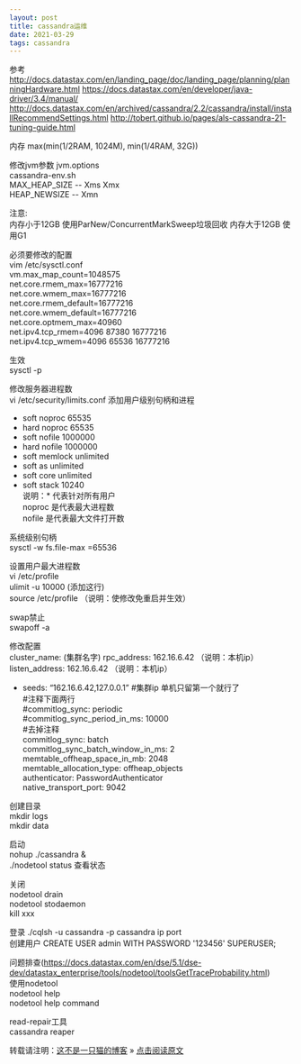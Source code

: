 ```yaml
---
layout: post
title: cassandra运维
date: 2021-03-29
tags: cassandra    
---
```

参考
http://docs.datastax.com/en/landing_page/doc/landing_page/planning/planningHardware.html
https://docs.datastax.com/en/developer/java-driver/3.4/manual/
http://docs.datastax.com/en/archived/cassandra/2.2/cassandra/install/installRecommendSettings.html
http://tobert.github.io/pages/als-cassandra-21-tuning-guide.html


内存
max(min(1/2RAM, 1024M), min(1/4RAM, 32G))

修改jvm参数 jvm.options  
cassandra-env.sh  
MAX_HEAP_SIZE   -- Xms Xmx  
HEAP_NEWSIZE    -- Xmn

注意:  
内存小于12GB 使用ParNew/ConcurrentMarkSweep垃圾回收
内存大于12GB 使用G1

必须要修改的配置  
vim /etc/sysctl.conf  
vm.max_map_count=1048575  
net.core.rmem_max=16777216  
net.core.wmem_max=16777216  
net.core.rmem_default=16777216  
net.core.wmem_default=16777216  
net.core.optmem_max=40960  
net.ipv4.tcp_rmem=4096 87380 16777216  
net.ipv4.tcp_wmem=4096 65536 16777216

生效  
sysctl -p

修改服务器进程数  
vi /etc/security/limits.conf  添加用户级别句柄和进程  
*   soft noproc   65535  
*   hard noproc   65535  
*   soft nofile   1000000  
*   hard nofile   1000000  
*   soft memlock unlimited  
*   soft as unlimited  
*   soft core unlimited  
*   soft stack 10240  
说明：* 代表针对所有用户  
noproc 是代表最大进程数  
nofile 是代表最大文件打开数  

系统级别句柄  
sysctl -w fs.file-max =65536  

设置用户最大进程数  
vi /etc/profile  
ulimit -u 10000  (添加这行)  
source  /etc/profile	（说明：使修改免重启并生效）  

swap禁止  
swapoff -a  

修改配置  
cluster_name: (集群名字)
rpc_address: 162.16.6.42       （说明：本机ip）  
listen_address: 162.16.6.42    （说明：本机ip）  
- seeds: “162.16.6.42,127.0.0.1”      #集群ip 单机只留第一个就行了  
#注释下面两行  
#commitlog_sync: periodic  
#commitlog_sync_period_in_ms: 10000  
#去掉注释  
commitlog_sync: batch  
commitlog_sync_batch_window_in_ms: 2  
memtable_offheap_space_in_mb: 2048  
memtable_allocation_type: offheap_objects  
authenticator: PasswordAuthenticator  
native_transport_port: 9042  

创建目录  
mkdir logs  
mkdir data  

启动  
nohup ./cassandra &  
./nodetool status  查看状态  

关闭  
nodetool drain  
nodetool stodaemon  
kill xxx  

登录
./cqlsh -u cassandra -p cassandra ip port  
创建用户
CREATE USER admin WITH PASSWORD '123456' SUPERUSER;  

问题排查(https://docs.datastax.com/en/dse/5.1/dse-dev/datastax_enterprise/tools/nodetool/toolsGetTraceProbability.html)  
使用nodetool  
nodetool help  
nodetool help command  

read-repair工具  
cassandra reaper  

  
转载请注明：[这不是一只猫的博客](http://1024.notacat.cn) » [点击阅读原文](http://1024.notacat.cn/2021/03/cassandra%E8%BF%90%E7%BB%B4/)


